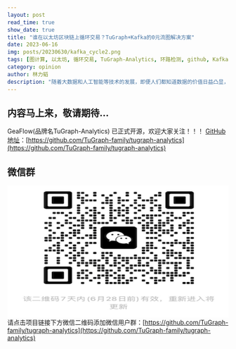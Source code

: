 ```yaml
---
layout: post
read_time: true
show_date: true
title: "谁在以太坊区块链上循环交易？TuGraph+Kafka的0元流图解决方案"
date: 2023-06-16
img: posts/20230630/kafka_cycle2.png
tags: [图计算, 以太坊, 循环交易, TuGraph-Analytics, 环路检测, github, Kafka]
category: opinion
author: 林力韬
description: "随着大数据和人工智能等技术的发展，即便人们都知道数据的价值日益凸显，却无法凭借一己之力获取和分析如此大规模的数据。"
---
```


## 内容马上来，敬请期待...


GeaFlow(品牌名TuGraph-Analytics) 已正式开源，欢迎大家关注！！！
[GitHub地址](https://github.com/TuGraph-family/tugraph-analytics)：[https://github.com/TuGraph-family/tugraph-analytics](https://github.com/TuGraph-family/tugraph-analytics)

## 微信群
<center><img style="float: left;margin-right: 1em;" src='./assets/img/wechat.png' width="1310" 
height="300"></center>

请点击项目链接下方微信二维码添加微信用户群：[https://github.com/TuGraph-family/tugraph-analytics](https://github.com/TuGraph-family/tugraph-analytics)

